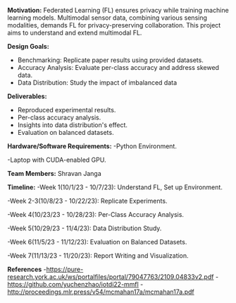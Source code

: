 **Motivation:**
Federated Learning (FL) ensures privacy while training machine learning models. Multimodal sensor data, combining various sensing modalities, demands FL for 
privacy-preserving collaboration. This project aims to understand and extend multimodal FL.
  
**Design Goals:**
- Benchmarking: Replicate paper results using provided datasets.
- Accuracy Analysis: Evaluate per-class accuracy and address skewed data.
- Data Distribution: Study the impact of imbalanced data

**Deliverables:**
- Reproduced experimental results.
- Per-class accuracy analysis.
- Insights into data distribution's effect.
- Evaluation on balanced datasets.

**Hardware/Software Requirements:**
-Python Environment.

-Laptop with CUDA-enabled GPU.

**Team Members:** Shravan Janga

**Timeline:**
-Week 1(10/1/23 - 10/7/23): Understand FL, Set up Environment.

-Week 2-3(10/8/23 - 10/22/23): Replicate Experiments.

-Week 4(10/23/23 - 10/28/23): Per-Class Accuracy Analysis.

-Week 5(10/29/23 - 11/4/23): Data Distribution Study.

-Week 6(11/5/23 - 11/12/23): Evaluation on Balanced Datasets.

-Week 7(11/13/23 - 11/20/23): Report Writing and Visualization.

**References**
-https://pure-research.york.ac.uk/ws/portalfiles/portal/79047763/2109.04833v2.pdf
-https://github.com/yuchenzhao/iotdi22-mmfl
-http://proceedings.mlr.press/v54/mcmahan17a/mcmahan17a.pdf

